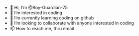 - 👋 Hi, I’m @Boy-Guardian-75
- 👀 I’m interested in coding
- 🌱 I’m currently learning coding on github
- 💞️ I’m looking to collaborate with anyone interested in coding
- 📫 How to reach me, thru email

<!---
Boy-Guardian-75/Boy-Guardian-75 is a ✨ special ✨ repository because its `README.md` (this file) appears on your GitHub profile.
You can click the Preview link to take a look at your changes.
--->
